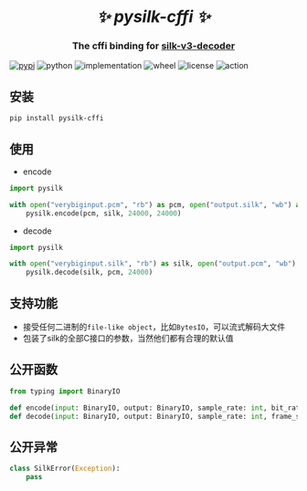 <h1 align="center"><i>✨ pysilk-cffi ✨ </i></h1>

<h3 align="center">The cffi binding for <a href="https://github.com/kn007/silk-v3-decoder">silk-v3-decoder</a> </h3>

[![pypi](https://img.shields.io/pypi/v/pysilk-cffi.svg)](https://pypi.org/project/pysilk-cffi/)
![python](https://img.shields.io/pypi/pyversions/pysilk-cffi)
![implementation](https://img.shields.io/pypi/implementation/pysilk-cffi)
![wheel](https://img.shields.io/pypi/wheel/pysilk-cffi)
![license](https://img.shields.io/github/license/synodriver/pysilk-cffi.svg)
![action](https://img.shields.io/github/workflow/status/synodriver/pysilk-cffi/build%20wheel)

## 安装
```bash
pip install pysilk-cffi
```


## 使用
- encode
```python
import pysilk

with open("verybiginput.pcm", "rb") as pcm, open("output.silk", "wb") as silk:
    pysilk.encode(pcm, silk, 24000, 24000)
```

- decode

```python
import pysilk

with open("verybiginput.silk", "rb") as silk, open("output.pcm", "wb") as pcm:
    pysilk.decode(silk, pcm, 24000)
```

## 支持功能
- 接受任何二进制的```file-like object```，比如```BytesIO```，可以流式解码大文件
- 包装了silk的全部C接口的参数，当然他们都有合理的默认值

## 公开函数
```python
from typing import BinaryIO

def encode(input: BinaryIO, output: BinaryIO, sample_rate: int, bit_rate: int, max_internal_sample_rate: int = 24000, packet_loss_percentage: int = 0, complexity: int = 2, use_inband_fec: bool = False, use_dtx: bool = False, tencent: bool = True) -> bytes: ...
def decode(input: BinaryIO, output: BinaryIO, sample_rate: int, frame_size: int = 0, frames_per_packet: int = 1, more_internal_decoder_frames: bool = False, in_band_fec_offset: int = 0, loss: bool = False) -> bytes: ...
```

## 公开异常
```python
class SilkError(Exception):
    pass
```